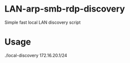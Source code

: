 # LAN-arp-smb-rdp-discovery
Simple fast local LAN discovery script

# Usage

./local-discovery 172.16.20.1/24

